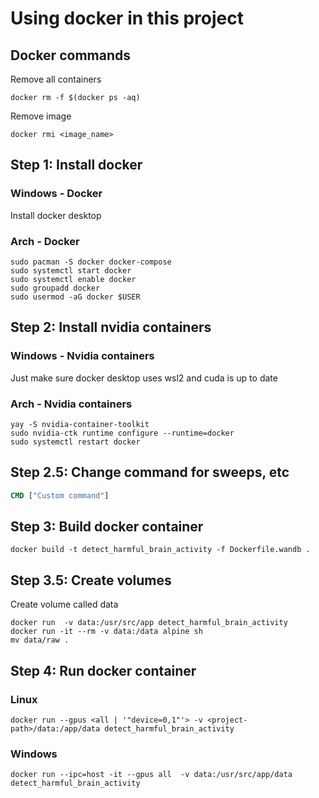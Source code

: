 # Using docker in this project

## Docker commands

Remove all containers

```shell
docker rm -f $(docker ps -aq)
```

Remove image

```shell
docker rmi <image_name>
```

## Step 1: Install docker

### Windows - Docker

Install docker desktop

### Arch - Docker

```shell
sudo pacman -S docker docker-compose
sudo systemctl start docker
sudo systemctl enable docker
sudo groupadd docker
sudo usermod -aG docker $USER
```

## Step 2: Install nvidia containers

### Windows - Nvidia containers

Just make sure docker desktop uses wsl2 and cuda is up to date

### Arch - Nvidia containers

 ``` shell
yay -S nvidia-container-toolkit
sudo nvidia-ctk runtime configure --runtime=docker
sudo systemctl restart docker
 ```

## Step 2.5: Change command for sweeps, etc

```Dockerfile
CMD ["Custom command"]
```

## Step 3: Build docker container

```shell
docker build -t detect_harmful_brain_activity -f Dockerfile.wandb .
```

## Step 3.5: Create volumes

Create volume called data

```shell
docker run  -v data:/usr/src/app detect_harmful_brain_activity
docker run -it --rm -v data:/data alpine sh
mv data/raw .
```

## Step 4: Run docker container

### Linux

```shell
docker run --gpus <all | '"device=0,1"'> -v <project-path>/data:/app/data detect_harmful_brain_activity
```

### Windows

```shell
docker run --ipc=host -it --gpus all  -v data:/usr/src/app/data detect_harmful_brain_activity
```
